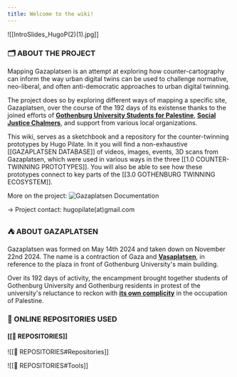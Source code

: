 ```yaml
---
title: Welcome to the wiki!
---
```


![[IntroSlides_HugoP(2)(1).jpg]]


### 🗂️ ABOUT THE PROJECT
Mapping Gazaplatsen is an attempt at exploring how counter-cartography can inform the way urban digital twins can be used to challenge normative, neo-liberal, and often anti-democratic approaches to urban digital twinning. 

The project does so by exploring different ways of mapping a specific site, Gazaplatsen, over the course of the 192 days of its existense thanks to the joined efforts of [**Gothenburg University Students for Palestine**](https://www.instagram.com/gustudentsforpalestine/), [**Social Justice Chalmers**](https://www.instagram.com/chalmers.social.justice/), and support from various local organizations.

This wiki, serves as a sketchbook and a repository for the counter-twinning prototypes by Hugo Pilate. In it you will find a non-exhaustive [[GAZAPLATSEN DATABASE]] of videos, images, events, 3D scans from Gazaplatsen, which were used in various ways in the three [[1.0 COUNTER-TWINNING PROTOTYPES]]. You will also be able to see how these prototypes connect to key parts of the [[3.0 GOTHENBURG TWINNING ECOSYSTEM]].

More on the project:
![Gazaplatsen Documentation](https://www.youtube.com/watch?v=Qoxld_bzIss)

→ Project contact: hugopilate(at)gmail.com

### ⛺ ABOUT GAZAPLATSEN
Gazaplatsen was formed on May 14th 2024 and taken down on November 22nd 2024. The name is a contraction of Gaza and [**Vasaplatsen**](https://www.google.com/maps/@57.6990647,11.970826,3a,60y,91.45h,92.83t/data=!3m7!1e1!3m5!1s_WcGKlYH1stOfN5xiSXlMQ!2e0!6shttps:%2F%2Fstreetviewpixels-pa.googleapis.com%2Fv1%2Fthumbnail%3Fcb_client%3Dmaps_sv.tactile%26w%3D900%26h%3D600%26pitch%3D-2.825594300320688%26panoid%3D_WcGKlYH1stOfN5xiSXlMQ%26yaw%3D91.45491749917407!7i16384!8i8192?entry=ttu&g_ep=EgoyMDI0MTIxMS4wIKXMDSoASAFQAw%3D%3D), in reference to the plaza in front of Gothenburg University's main building.

Over its 192 days of activity, the encampment brought together students of Gothenburg University and Gothenburg residents in protest of the university's reluctance to reckon with [**its own complicity**](https://wassap.se/projects/) in the occupation of Palestine.


### 🌿 ONLINE REPOSITORIES USED
#### [[🌿 REPOSITORIES]]
![[🌿 REPOSITORIES#Repositories]]

![[🌿 REPOSITORIES#Tools]]